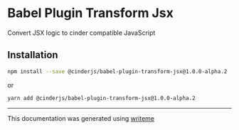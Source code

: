 # Babel Plugin Transform Jsx

Convert JSX logic to cinder compatible JavaScript

## Installation

```bash
npm install --save @cinderjs/babel-plugin-transform-jsx@1.0.0-alpha.2
```
or
```bash
yarn add @cinderjs/babel-plugin-transform-jsx@1.0.0-alpha.2
```

---
This documentation was generated using [writeme](https://www.npmjs.com/package/@writeme/core)
